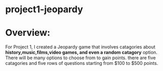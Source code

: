 # project1-jeopardy


# Overview:
 For Project 1, I created a Jeopardy game that involves catagories about **history,music,films,video games, and even a random catagory**  option. There will be many options to choose from to gain points. there are five catagories and five rows of questions starting from $100 to $500 points. 
